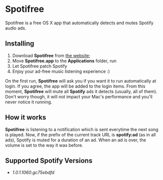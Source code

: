 # Spotifree
Spotifree is a free OS X app that automatically detects and mutes Spotify audio ads.

## Installing
1. Download **Spotifree** from [the website](http://spotifree.gordinskiy.com);
2. Move **Spotifree.app** to the **Applications** folder, run
3. Let Spotifree patch Spotify
4. Enjoy your ad-free music listening experience :)

On the first run, **Spotifree** will ask you if you want it to run automatically at login. If you agree, the app will be added to the login items. From this moment, **Spotifree** will mute all **Spotify** ads it detects (usually, all of them). Don't worry though, it will not impact your Mac's performance and you'll never notice it running.

## How it works
**Spotifree** is listening to a notification which is sent everytime the next song is played. Now, if the prefix of the current track URL is **spotify:ad** (as in all ads), Spotify is muted for a duration of an ad. When an ad is over, the volume is set to the way it was before.

## Supported Spotify Versions
* *1.0.1.1060.gc75ebdfd*